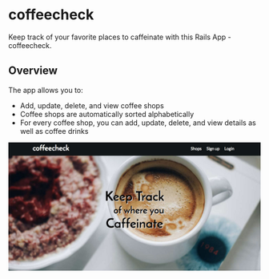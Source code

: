 # coffeecheck

Keep track of your favorite places to caffeinate with this Rails App - coffeecheck.

## Overview

The app allows you to:
* Add, update, delete, and view coffee shops
* Coffee shops are automatically sorted alphabetically
* For every coffee shop, you can add, update, delete, and view details as well as coffee drinks

![ScreenShot](coffee-check-screenshot.jpg)
